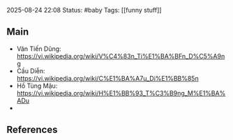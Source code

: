 2025-08-24 22:08
Status: #baby
Tags: [[funny stuff]]
## Main
- Văn Tiến Dũng: https://vi.wikipedia.org/wiki/V%C4%83n_Ti%E1%BA%BFn_D%C5%A9ng
- Cầu Diễn: https://vi.wikipedia.org/wiki/C%E1%BA%A7u_Di%E1%BB%85n
- Hồ Tùng Mậu: https://vi.wikipedia.org/wiki/H%E1%BB%93_T%C3%B9ng_M%E1%BA%ADu
- 


## References